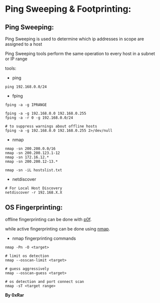 # Ping Sweeping & Footprinting:

## Ping Sweeping:
Ping Sweeping is used to determine which ip addresses in scope are assigned to a host

Ping Sweeping tools perform the same operation to every host in a subnet or IP range

tools: 
- ping
```
ping 192.168.0.0/24
```
- fping
```
fping -a -g IPRANGE

fping -a -g 192.168.0.0 192.168.0.255
fping -a -r 0 -g 192.168.0.0/24

# to suppress warnings about offline hosts
fping -a -g 192.168.0.0 192.168.0.255 2>/dev/null
```
- nmap 
```
nmap -sn 200.200.0.0/16
nmap -sn 200.200.123.1-12
nmap -sn 172.16.12.*
nmap -sn 200.200.12-13.*

nmap -sn -iL hostslist.txt
```
- netdiscover
```
# For Local Host Discovery
netdiscover -r 192.168.X.X
```

## OS Fingerprinting:

offline fingerprinting can be done with [p0f](https://lcamtuf.coredump.cx/p0f3/).

while active fingerprinting can be done using [nmap](https://nmap.org).

- nmap fingerprinting commands
```
nmap -Pn -O <target>

# limit os detection
nmap --osscan-limit <target>

# guess aggressively
nmap --osscan-guess <target>

# os detection and port connect scan
nmap -sT <target range>
```

**By 0xRar**
